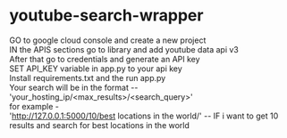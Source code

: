 # youtube-search-wrapper
GO to google cloud console and create a new project        
IN the APIS sections go to library and add youtube data api v3      
After that go to credentials and generate an API key      
SET API_KEY variable in app.py to your api key     
Install requirements.txt and the run app.py      
Your search will be in the format --     
'your_hosting_ip/<max_results>/<search_query>'        
for example -      
'http://127.0.0.1:5000/10/best locations in the world/' -- IF i want to get 10 results and search for best locations in the world      
